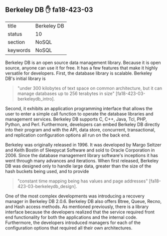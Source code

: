 ## Berkeley DB :hand: fa18-423-03


|          |                 |
| -------- | --------------- |
| title    | Berkeley DB     | 
| status   | 10              |
| section  | NoSQL           |
| keywords | NoSQL           |



Berkeley DB is an open source data management library. Because
it is open source, anyone can use it for free. It has a few 
features that make it highly versatile for developers. First, 
the database library is scalable. Berkeley DB's initial library is 

> "under 300 kilobytes of text space on common architecture, but
> it can manage databases up to 256 terabytes in size" [fa18-423-03-berkeleydb_intro].

Second, it exhibits an application programming interface that
allows the user to enter a simple call function to operate 
the database libraries and management services. Berkeley DB 
supports C, C++, Java, Tcl, PHP, Python, and Perl. Furthermore, 
developers can embed Berkeley DB directly into their program and 
with the API, data store, concurrent, transactional, and replication 
configuration options all run on the back end. 

Berkeley was originally released in 1996. It was developed by Margo 
Seltzer and Keith Bostin of Sleepycat Software and sold to Oracle Corporation 
in 2006. Since the database management library software's inceptions 
it has went through many advances and iterations. When first released, 
Berkeley DB was designed only to handle large data, greater than the size 
of the hash buckets being used, and to provide 

> "constant time mapping being has values and page addresses" [fa18-423-03-berkeleydb_design].

One of the most complex developments was introducing a recovery manager in 
Berkeley DB 2.0.6. Berkeley DB also offers Btree, Queue, Recno, and Hash 
access methods. As mentioned previously, there is a library interface because 
the developers realized that the service required front end functionality 
for both the applications and the internal code. Furthermore, the developers 
introduced managers for each of the configuration options that required all 
their own architectures.


